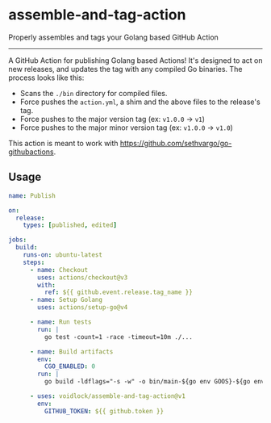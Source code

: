 # assemble-and-tag-action
Properly assembles and tags your Golang based GitHub Action

---

A GitHub Action for publishing Golang based Actions! It's designed to act on new releases, and updates the tag with any compiled Go binaries. The process looks like this:

- Scans the `./bin` directory for compiled files.
- Force pushes the `action.yml`, a shim and the above files to the release's tag.
- Force pushes to the major version tag (ex: `v1.0.0` -> `v1`)
- Force pushes to the major minor version tag (ex: `v1.0.0` -> `v1.0`)

This action is meant to work with https://github.com/sethvargo/go-githubactions.

## Usage

```yaml
name: Publish

on:
  release:
    types: [published, edited]

jobs:
  build:
    runs-on: ubuntu-latest
    steps:
      - name: Checkout
        uses: actions/checkout@v3
        with:
          ref: ${{ github.event.release.tag_name }}
      - name: Setup Golang
        uses: actions/setup-go@v4

      - name: Run tests
        run: |
          go test -count=1 -race -timeout=10m ./...

      - name: Build artifacts
        env:
          CGO_ENABLED: 0
        run: |
          go build -ldflags="-s -w" -o bin/main-${go env GOOS}-${go env GOARCH} ./cmd/...

      - uses: voidlock/assemble-and-tag-action@v1
        env:
          GITHUB_TOKEN: ${{ github.token }}
```


